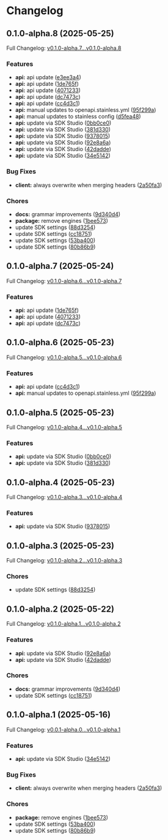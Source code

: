 # Changelog

## 0.1.0-alpha.8 (2025-05-25)

Full Changelog: [v0.1.0-alpha.7...v0.1.0-alpha.8](https://github.com/cruzluna/sps-sdk/compare/v0.1.0-alpha.7...v0.1.0-alpha.8)

### Features

* **api:** api update ([e3ee3a4](https://github.com/cruzluna/sps-sdk/commit/e3ee3a4f520887709bf5518a867369648744415b))
* **api:** api update ([1de765f](https://github.com/cruzluna/sps-sdk/commit/1de765fafb2a9782de047be82efd5f66f7392f3a))
* **api:** api update ([4071233](https://github.com/cruzluna/sps-sdk/commit/40712335409f829698428b523fdc58b2fe0e2bfa))
* **api:** api update ([dc7473c](https://github.com/cruzluna/sps-sdk/commit/dc7473c501021238945f2ef47b4310fd279bec9a))
* **api:** api update ([cc4d3c1](https://github.com/cruzluna/sps-sdk/commit/cc4d3c13bda4dbb70fe2634ab501016e24d7a98c))
* **api:** manual updates to openapi.stainless.yml ([95f299a](https://github.com/cruzluna/sps-sdk/commit/95f299a5bffe0748b21ee4ef937c2824cce02c91))
* **api:** manual updates to stainless config ([d5fea48](https://github.com/cruzluna/sps-sdk/commit/d5fea482bc29cef462314c031721ca26e044d5b9))
* **api:** update via SDK Studio ([0bb0ce0](https://github.com/cruzluna/sps-sdk/commit/0bb0ce0f12314cd1b9d93da349ed94ba222e94dc))
* **api:** update via SDK Studio ([381d330](https://github.com/cruzluna/sps-sdk/commit/381d330c397849956ae4b77657af9fd3357cb862))
* **api:** update via SDK Studio ([9378015](https://github.com/cruzluna/sps-sdk/commit/9378015281f8673be917fb89e24a81992f74db48))
* **api:** update via SDK Studio ([92e8a6a](https://github.com/cruzluna/sps-sdk/commit/92e8a6a3578212f8eb4c0621e2d3b27eaf0946a7))
* **api:** update via SDK Studio ([42dadde](https://github.com/cruzluna/sps-sdk/commit/42dadde9368f23d740f738ca5c57520de571c9f5))
* **api:** update via SDK Studio ([34e5142](https://github.com/cruzluna/sps-sdk/commit/34e51424e6bd877c2248b81d4888d4501a460a4a))


### Bug Fixes

* **client:** always overwrite when merging headers ([2a50fa3](https://github.com/cruzluna/sps-sdk/commit/2a50fa36c58a3fb02858f17cd55e767370a98fbf))


### Chores

* **docs:** grammar improvements ([9d340d4](https://github.com/cruzluna/sps-sdk/commit/9d340d4e9a0dc03803c24d622276748a366a9480))
* **package:** remove engines ([1bee573](https://github.com/cruzluna/sps-sdk/commit/1bee5736aa15ae0e74f84ca1a743c0069cd775da))
* update SDK settings ([88d3254](https://github.com/cruzluna/sps-sdk/commit/88d32542c8540c05a63686e20a3de4bc1de203c4))
* update SDK settings ([cc18751](https://github.com/cruzluna/sps-sdk/commit/cc1875111309df2b778d051e947ac34d55863f55))
* update SDK settings ([53ba400](https://github.com/cruzluna/sps-sdk/commit/53ba4005c20ffd27a3e91e8b1d9455139dd0870b))
* update SDK settings ([80b86b9](https://github.com/cruzluna/sps-sdk/commit/80b86b97589c4bf3e2d35f0427cd539b6d6f2d04))

## 0.1.0-alpha.7 (2025-05-24)

Full Changelog: [v0.1.0-alpha.6...v0.1.0-alpha.7](https://github.com/cruzluna/sps-sdk/compare/v0.1.0-alpha.6...v0.1.0-alpha.7)

### Features

* **api:** api update ([1de765f](https://github.com/cruzluna/sps-sdk/commit/1de765fafb2a9782de047be82efd5f66f7392f3a))
* **api:** api update ([4071233](https://github.com/cruzluna/sps-sdk/commit/40712335409f829698428b523fdc58b2fe0e2bfa))
* **api:** api update ([dc7473c](https://github.com/cruzluna/sps-sdk/commit/dc7473c501021238945f2ef47b4310fd279bec9a))

## 0.1.0-alpha.6 (2025-05-23)

Full Changelog: [v0.1.0-alpha.5...v0.1.0-alpha.6](https://github.com/cruzluna/sps-sdk/compare/v0.1.0-alpha.5...v0.1.0-alpha.6)

### Features

* **api:** api update ([cc4d3c1](https://github.com/cruzluna/sps-sdk/commit/cc4d3c13bda4dbb70fe2634ab501016e24d7a98c))
* **api:** manual updates to openapi.stainless.yml ([95f299a](https://github.com/cruzluna/sps-sdk/commit/95f299a5bffe0748b21ee4ef937c2824cce02c91))

## 0.1.0-alpha.5 (2025-05-23)

Full Changelog: [v0.1.0-alpha.4...v0.1.0-alpha.5](https://github.com/cruzluna/sps-sdk/compare/v0.1.0-alpha.4...v0.1.0-alpha.5)

### Features

* **api:** update via SDK Studio ([0bb0ce0](https://github.com/cruzluna/sps-sdk/commit/0bb0ce0f12314cd1b9d93da349ed94ba222e94dc))
* **api:** update via SDK Studio ([381d330](https://github.com/cruzluna/sps-sdk/commit/381d330c397849956ae4b77657af9fd3357cb862))

## 0.1.0-alpha.4 (2025-05-23)

Full Changelog: [v0.1.0-alpha.3...v0.1.0-alpha.4](https://github.com/cruzluna/sps-sdk/compare/v0.1.0-alpha.3...v0.1.0-alpha.4)

### Features

* **api:** update via SDK Studio ([9378015](https://github.com/cruzluna/sps-sdk/commit/9378015281f8673be917fb89e24a81992f74db48))

## 0.1.0-alpha.3 (2025-05-23)

Full Changelog: [v0.1.0-alpha.2...v0.1.0-alpha.3](https://github.com/cruzluna/sps-sdk/compare/v0.1.0-alpha.2...v0.1.0-alpha.3)

### Chores

* update SDK settings ([88d3254](https://github.com/cruzluna/sps-sdk/commit/88d32542c8540c05a63686e20a3de4bc1de203c4))

## 0.1.0-alpha.2 (2025-05-22)

Full Changelog: [v0.1.0-alpha.1...v0.1.0-alpha.2](https://github.com/cruzluna/sps-sdk/compare/v0.1.0-alpha.1...v0.1.0-alpha.2)

### Features

* **api:** update via SDK Studio ([92e8a6a](https://github.com/cruzluna/sps-sdk/commit/92e8a6a3578212f8eb4c0621e2d3b27eaf0946a7))
* **api:** update via SDK Studio ([42dadde](https://github.com/cruzluna/sps-sdk/commit/42dadde9368f23d740f738ca5c57520de571c9f5))


### Chores

* **docs:** grammar improvements ([9d340d4](https://github.com/cruzluna/sps-sdk/commit/9d340d4e9a0dc03803c24d622276748a366a9480))
* update SDK settings ([cc18751](https://github.com/cruzluna/sps-sdk/commit/cc1875111309df2b778d051e947ac34d55863f55))

## 0.1.0-alpha.1 (2025-05-16)

Full Changelog: [v0.0.1-alpha.0...v0.1.0-alpha.1](https://github.com/cruzluna/sps-sdk/compare/v0.0.1-alpha.0...v0.1.0-alpha.1)

### Features

* **api:** update via SDK Studio ([34e5142](https://github.com/cruzluna/sps-sdk/commit/34e51424e6bd877c2248b81d4888d4501a460a4a))


### Bug Fixes

* **client:** always overwrite when merging headers ([2a50fa3](https://github.com/cruzluna/sps-sdk/commit/2a50fa36c58a3fb02858f17cd55e767370a98fbf))


### Chores

* **package:** remove engines ([1bee573](https://github.com/cruzluna/sps-sdk/commit/1bee5736aa15ae0e74f84ca1a743c0069cd775da))
* update SDK settings ([53ba400](https://github.com/cruzluna/sps-sdk/commit/53ba4005c20ffd27a3e91e8b1d9455139dd0870b))
* update SDK settings ([80b86b9](https://github.com/cruzluna/sps-sdk/commit/80b86b97589c4bf3e2d35f0427cd539b6d6f2d04))
